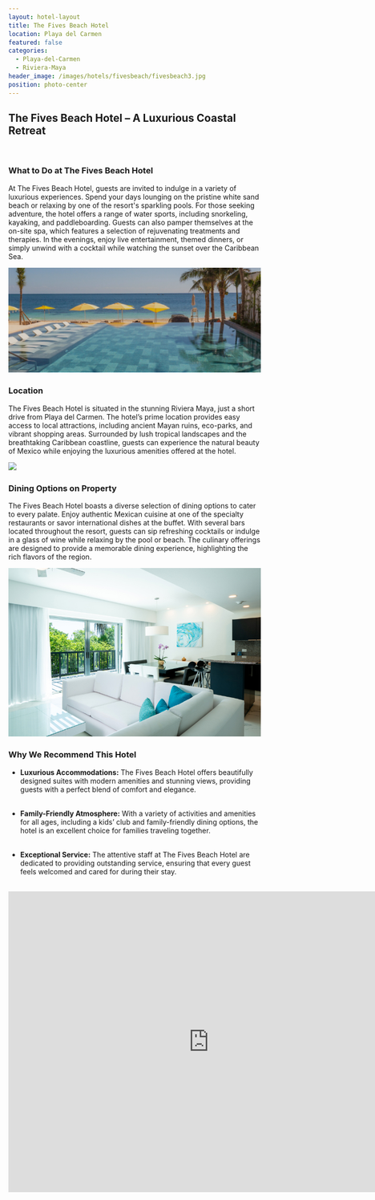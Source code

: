 ```yaml
---
layout: hotel-layout
title: The Fives Beach Hotel
location: Playa del Carmen
featured: false
categories:
  - Playa-del-Carmen
  - Riviera-Maya
header_image: /images/hotels/fivesbeach/fivesbeach3.jpg
position: photo-center
---
```

## The Fives Beach Hotel – A Luxurious Coastal Retreat  

&nbsp;  

### What to Do at The Fives Beach Hotel  
At The Fives Beach Hotel, guests are invited to indulge in a variety of luxurious experiences. Spend your days lounging on the pristine white sand beach or relaxing by one of the resort's sparkling pools. For those seeking adventure, the hotel offers a range of water sports, including snorkeling, kayaking, and paddleboarding. Guests can also pamper themselves at the on-site spa, which features a selection of rejuvenating treatments and therapies. In the evenings, enjoy live entertainment, themed dinners, or simply unwind with a cocktail while watching the sunset over the Caribbean Sea.

![](/images/hotels/fivesbeach/fivesbeach1.jpg)

### Location  
The Fives Beach Hotel is situated in the stunning Riviera Maya, just a short drive from Playa del Carmen. The hotel’s prime location provides easy access to local attractions, including ancient Mayan ruins, eco-parks, and vibrant shopping areas. Surrounded by lush tropical landscapes and the breathtaking Caribbean coastline, guests can experience the natural beauty of Mexico while enjoying the luxurious amenities offered at the hotel.

![](/images/hotels/fivesbeach/fivesbeach2.avif)

### Dining Options on Property  
The Fives Beach Hotel boasts a diverse selection of dining options to cater to every palate. Enjoy authentic Mexican cuisine at one of the specialty restaurants or savor international dishes at the buffet. With several bars located throughout the resort, guests can sip refreshing cocktails or indulge in a glass of wine while relaxing by the pool or beach. The culinary offerings are designed to provide a memorable dining experience, highlighting the rich flavors of the region.

![](/images/hotels/fivesbeach/fivesbeach4.jpg)

### Why We Recommend This Hotel  
- **Luxurious Accommodations:** The Fives Beach Hotel offers beautifully designed suites with modern amenities and stunning views, providing guests with a perfect blend of comfort and elegance.  
&nbsp;  

- **Family-Friendly Atmosphere:** With a variety of activities and amenities for all ages, including a kids’ club and family-friendly dining options, the hotel is an excellent choice for families traveling together.  
&nbsp;  

- **Exceptional Service:** The attentive staff at The Fives Beach Hotel are dedicated to providing outstanding service, ensuring that every guest feels welcomed and cared for during their stay.  
&nbsp;  




<iframe src="https://www.google.com/maps/embed?pb=!1m18!1m12!1m3!1d3733.147733499621!2d-87.03684282434779!3d20.66356780022064!2m3!1f0!2f0!3f0!3m2!1i1024!2i768!4f13.1!3m3!1m2!1s0x866f952c148ab22f%3A0x190477a0dd66f25!2sThe%20Fives%20Beach%20Hotel%20%26%20Residences!5e0!3m2!1ses!2ses!4v1730638048017!5m2!1ses!2ses" width="800" height="600" style="border:0;" allowfullscreen="" loading="lazy" referrerpolicy="no-referrer-when-downgrade"></iframe>